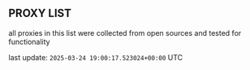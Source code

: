 ## PROXY LIST

all proxies in this list were collected from open sources and tested for functionality

last update: `2025-03-24 19:00:17.523024+00:00` UTC
